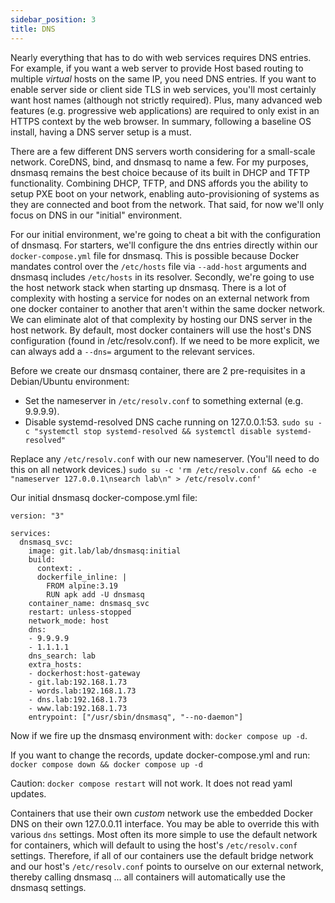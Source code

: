```yaml
---
sidebar_position: 3
title: DNS
---
```


Nearly everything that has to do with web services requires DNS entries. For example, if you want a web server to provide Host based routing to multiple _virtual_ hosts on the same IP, you need DNS entries. If you want to enable server side or client side TLS in web services, you'll most certainly want host names (although not strictly required). Plus, many advanced web features (e.g. progressive web applications) are required to only exist in an HTTPS context by the web browser. In summary, following a baseline OS install, having a DNS server setup is a must.

There are a few different DNS servers worth considering for a small-scale network. CoreDNS, bind, and dnsmasq to name a few. For my purposes, dnsmasq remains the best choice because of its built in DHCP and TFTP functionality. Combining DHCP, TFTP, and DNS affords you the ability to setup PXE boot on your network, enabling auto-provisioning of systems as they are connected and boot from the network. That said, for now we'll only focus on DNS in our "initial" environment.

For our initial environment, we're going to cheat a bit with the configuration of dnsmasq. For starters, we'll configure the dns entries directly within our `docker-compose.yml` file for dnsmasq. This is possible because Docker mandates control over the `/etc/hosts` file via `--add-host` arguments and dnsmasq includes `/etc/hosts` in its resolver. Secondly, we're going to use the host network stack when starting up dnsmasq. There is a lot of complexity with hosting a service for nodes on an external network from one docker container to another that aren't within the same docker network. We can eliminate alot of that complexity by hosting our DNS server in the host network. By default, most docker containers will use the host's DNS configuration (found in /etc/resolv.conf). If we need to be more explicit, we can always add a `--dns=` argument to the relevant services.

Before we create our dnsmasq container, there are 2 pre-requisites in a Debian/Ubuntu environment:

- Set the nameserver in `/etc/resolv.conf` to something external (e.g. 9.9.9.9).
- Disable systemd-resolved DNS cache running on 127.0.0.1:53.
  `sudo su -c "systemctl stop systemd-resolved && systemctl disable systemd-resolved"`

Replace any `/etc/resolv.conf` with our new nameserver. (You'll need to do this on all network devices.)
`sudo su -c 'rm /etc/resolv.conf && echo -e "nameserver 127.0.0.1\nsearch lab\n" > /etc/resolv.conf'`

Our initial dnsmasq docker-compose.yml file:

```
version: "3"

services:
  dnsmasq_svc:
    image: git.lab/lab/dnsmasq:initial
    build:
      context: .
      dockerfile_inline: |
        FROM alpine:3.19
        RUN apk add -U dnsmasq
    container_name: dnsmasq_svc
    restart: unless-stopped
    network_mode: host
    dns:
    - 9.9.9.9
    - 1.1.1.1
    dns_search: lab
    extra_hosts:
    - dockerhost:host-gateway
    - git.lab:192.168.1.73
    - words.lab:192.168.1.73
    - dns.lab:192.168.1.73
    - www.lab:192.168.1.73
    entrypoint: ["/usr/sbin/dnsmasq", "--no-daemon"]
```

Now if we fire up the dnsmasq environment with: `docker compose up -d`.

If you want to change the records, update docker-compose.yml and run:
`docker compose down && docker compose up -d`

Caution: `docker compose restart` will not work. It does not read yaml updates.

Containers that use their own _custom_ network use the embedded Docker DNS on their own 127.0.0.11 interface. You may be able to override this with various `dns` settings. Most often its more simple to use the default network for containers, which will default to using the host's `/etc/resolv.conf` settings. Therefore, if all of our containers use the default bridge network and our host's `/etc/resolv.conf` points to ourselve on our external network, thereby calling dnsmasq ... all containers will automatically use the dnsmasq settings.